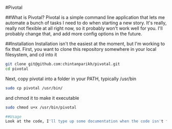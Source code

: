 #Pivotal

##What is Pivotal?
Pivotal is a simple command line application that lets me automate a bunch of tasks I need to do when starting a new story. It's really, really not flexible at all right now, so it probably won't work well for you. I'll probably change that, and add more config options in the future.

##Installation
Installation isn't the easiest at the moment, but I'm working to fix that.
First, you want to clone this repository somewhere in your local filesystem, and cd into it
```bash
git clone git@github.com:chintanparikh/pivotal.git
cd pivotal
```
Next, copy pivotal into a folder in your PATH, typically /usr/bin
```bash
sudo cp pivotal /usr/bin/
```
and chmod it to make it executable
```bash
sudo chmod u+x /usr/bin/pivotal

##Usage
Look at the code, I'll type up some documentation when the code isn't fugly and in desperate need of a refactor